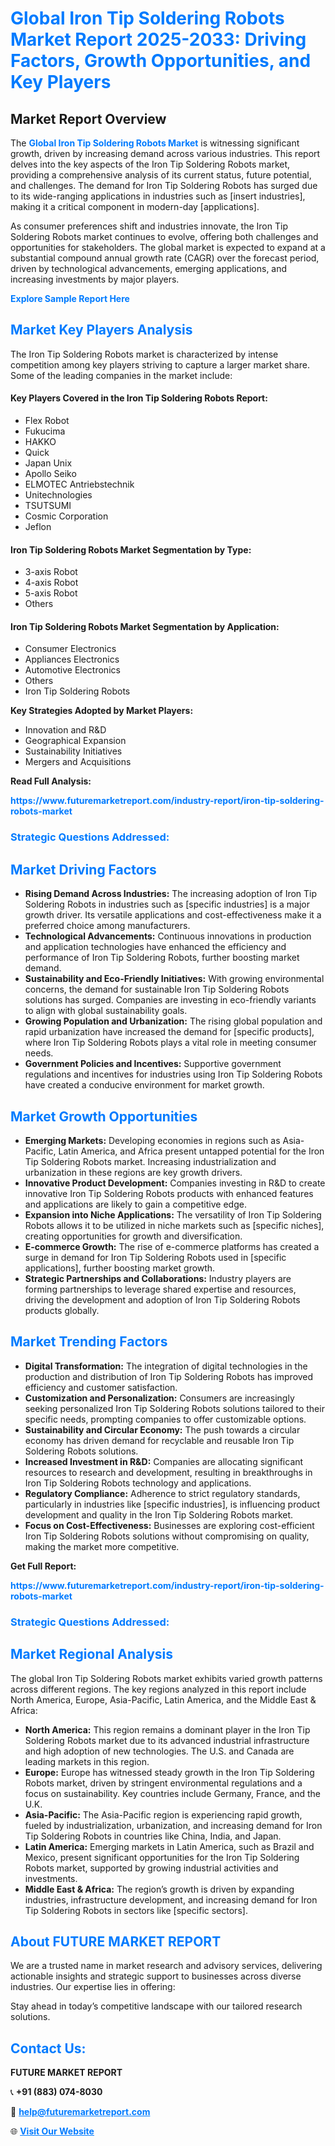 <h1 style="color: #007BFF;">Global Iron Tip Soldering Robots Market Report 2025-2033: Driving Factors, Growth Opportunities, and Key Players</h1>

<section id="overview">
<h2>Market Report Overview</h2>
<p>The <a href="https://www.futuremarketreport.com/industry-report/iron-tip-soldering-robots-market" style="color: #007BFF; text-decoration: none;"><strong>Global Iron Tip Soldering Robots Market</strong></a> is witnessing significant growth, driven by increasing demand across various industries. This report delves into the key aspects of the Iron Tip Soldering Robots market, providing a comprehensive analysis of its current status, future potential, and challenges. The demand for Iron Tip Soldering Robots has surged due to its wide-ranging applications in industries such as [insert industries], making it a critical component in modern-day [applications].</p>
<p>As consumer preferences shift and industries innovate, the Iron Tip Soldering Robots market continues to evolve, offering both challenges and opportunities for stakeholders. The global market is expected to expand at a substantial compound annual growth rate (CAGR) over the forecast period, driven by technological advancements, emerging applications, and increasing investments by major players.</p>
</section>

<section id="overview">
<p><a href="https://www.futuremarketreport.com/request-sample/reportId=111799" style="color: #007BFF; text-decoration: none;"><strong>Explore Sample Report Here</strong></a></p>
</section>

<section id="key-players">
<h2 style="color: #007BFF;">Market Key Players Analysis</h2>
<p>The Iron Tip Soldering Robots market is characterized by intense competition among key players striving to capture a larger market share. Some of the leading companies in the market include:</p>
<h4>Key Players Covered in the Iron Tip Soldering Robots Report:</h4>
<ul><li>Flex Robot</li><li>Fukucima</li><li>HAKKO</li><li>Quick</li><li>Japan Unix</li><li>Apollo Seiko</li><li>ELMOTEC Antriebstechnik</li><li>Unitechnologies</li><li>TSUTSUMI</li><li>Cosmic Corporation</li><li>Jeflon</li></ul>
<h4>Iron Tip Soldering Robots Market Segmentation by Type:</h4>
<ul><li>3-axis Robot</li><li>4-axis Robot</li><li>5-axis Robot</li><li>Others</li></ul>

<h4>Iron Tip Soldering Robots Market Segmentation by Application:</h4>
<ul><li>Consumer Electronics</li><li>Appliances Electronics</li><li>Automotive Electronics</li><li>Others</li><li>Iron Tip Soldering Robots</li></ul>
<p><strong>Key Strategies Adopted by Market Players:</strong></p>
<ul>
<li>Innovation and R&D</li>
<li>Geographical Expansion</li>
<li>Sustainability Initiatives</li>
<li>Mergers and Acquisitions</li>
</ul>
</section>

<section>
<p><strong>Read Full Analysis: </strong></p><a href="https://www.futuremarketreport.com/industry-report/iron-tip-soldering-robots-market" style="color: #007BFF; text-decoration: none;"><strong>https://www.futuremarketreport.com/industry-report/iron-tip-soldering-robots-market</strong></a>
<h3 style="color: #007BFF;">Strategic Questions Addressed:</h3>
</section>

<section id="driving-factors">
<h2 style="color: #007BFF;">Market Driving Factors</h2>
<ul>
<li><strong>Rising Demand Across Industries:</strong> The increasing adoption of Iron Tip Soldering Robots in industries such as [specific industries] is a major growth driver. Its versatile applications and cost-effectiveness make it a preferred choice among manufacturers.</li>
<li><strong>Technological Advancements:</strong> Continuous innovations in production and application technologies have enhanced the efficiency and performance of Iron Tip Soldering Robots, further boosting market demand.</li>
<li><strong>Sustainability and Eco-Friendly Initiatives:</strong> With growing environmental concerns, the demand for sustainable Iron Tip Soldering Robots solutions has surged. Companies are investing in eco-friendly variants to align with global sustainability goals.</li>
<li><strong>Growing Population and Urbanization:</strong> The rising global population and rapid urbanization have increased the demand for [specific products], where Iron Tip Soldering Robots plays a vital role in meeting consumer needs.</li>
<li><strong>Government Policies and Incentives:</strong> Supportive government regulations and incentives for industries using Iron Tip Soldering Robots have created a conducive environment for market growth.</li>
</ul>
</section>

<section id="growth-opportunities">
<h2 style="color: #007BFF;">Market Growth Opportunities</h2>
<ul>
<li><strong>Emerging Markets:</strong> Developing economies in regions such as Asia-Pacific, Latin America, and Africa present untapped potential for the Iron Tip Soldering Robots market. Increasing industrialization and urbanization in these regions are key growth drivers.</li>
<li><strong>Innovative Product Development:</strong> Companies investing in R&D to create innovative Iron Tip Soldering Robots products with enhanced features and applications are likely to gain a competitive edge.</li>
<li><strong>Expansion into Niche Applications:</strong> The versatility of Iron Tip Soldering Robots allows it to be utilized in niche markets such as [specific niches], creating opportunities for growth and diversification.</li>
<li><strong>E-commerce Growth:</strong> The rise of e-commerce platforms has created a surge in demand for Iron Tip Soldering Robots used in [specific applications], further boosting market growth.</li>
<li><strong>Strategic Partnerships and Collaborations:</strong> Industry players are forming partnerships to leverage shared expertise and resources, driving the development and adoption of Iron Tip Soldering Robots products globally.</li>
</ul>
</section>

<section id="trending-factors">
<h2 style="color: #007BFF;">Market Trending Factors</h2>
<ul>
<li><strong>Digital Transformation:</strong> The integration of digital technologies in the production and distribution of Iron Tip Soldering Robots has improved efficiency and customer satisfaction.</li>
<li><strong>Customization and Personalization:</strong> Consumers are increasingly seeking personalized Iron Tip Soldering Robots solutions tailored to their specific needs, prompting companies to offer customizable options.</li>
<li><strong>Sustainability and Circular Economy:</strong> The push towards a circular economy has driven demand for recyclable and reusable Iron Tip Soldering Robots solutions.</li>
<li><strong>Increased Investment in R&D:</strong> Companies are allocating significant resources to research and development, resulting in breakthroughs in Iron Tip Soldering Robots technology and applications.</li>
<li><strong>Regulatory Compliance:</strong> Adherence to strict regulatory standards, particularly in industries like [specific industries], is influencing product development and quality in the Iron Tip Soldering Robots market.</li>
<li><strong>Focus on Cost-Effectiveness:</strong> Businesses are exploring cost-efficient Iron Tip Soldering Robots solutions without compromising on quality, making the market more competitive.</li>
</ul>
</section>

<section>
<p><strong>Get Full Report: </strong></p><a href="https://www.futuremarketreport.com/industry-report/iron-tip-soldering-robots-market" style="color: #007BFF; text-decoration: none;"><strong>https://www.futuremarketreport.com/industry-report/iron-tip-soldering-robots-market</strong></a>
<h3 style="color: #007BFF;">Strategic Questions Addressed:</h3>
</section>


<section id="regional-analysis">
<h2 style="color: #007BFF;">Market Regional Analysis</h2>
<p>The global Iron Tip Soldering Robots market exhibits varied growth patterns across different regions. The key regions analyzed in this report include North America, Europe, Asia-Pacific, Latin America, and the Middle East & Africa:</p>
<ul>
<li><strong>North America:</strong> This region remains a dominant player in the Iron Tip Soldering Robots market due to its advanced industrial infrastructure and high adoption of new technologies. The U.S. and Canada are leading markets in this region.</li>
<li><strong>Europe:</strong> Europe has witnessed steady growth in the Iron Tip Soldering Robots market, driven by stringent environmental regulations and a focus on sustainability. Key countries include Germany, France, and the U.K.</li>
<li><strong>Asia-Pacific:</strong> The Asia-Pacific region is experiencing rapid growth, fueled by industrialization, urbanization, and increasing demand for Iron Tip Soldering Robots in countries like China, India, and Japan.</li>
<li><strong>Latin America:</strong> Emerging markets in Latin America, such as Brazil and Mexico, present significant opportunities for the Iron Tip Soldering Robots market, supported by growing industrial activities and investments.</li>
<li><strong>Middle East & Africa:</strong> The region’s growth is driven by expanding industries, infrastructure development, and increasing demand for Iron Tip Soldering Robots in sectors like [specific sectors].</li>
</ul>
</section>

<footer>
<h2 style="color: #007BFF;">About FUTURE MARKET REPORT</h2>
<p>We are a trusted name in market research and advisory services, delivering actionable insights and strategic support to businesses across diverse industries. Our expertise lies in offering:</p>

<p>Stay ahead in today’s competitive landscape with our tailored research solutions.</p>

<h2 style="color: #007BFF;">Contact Us:</h2>
<p><strong>FUTURE MARKET REPORT</strong></p>
<p>📞 <strong>+91 (883) 074-8030</strong></p>
<p>📧 <strong><a href="mailto:help@futuremarketreport.com" style="color: #007BFF;">help@futuremarketreport.com</a></strong></p>
<p>🌐 <strong><a href="https://www.futuremarketreport.com/" style="color: #007BFF;">Visit Our Website</a></strong></p>
</footer>